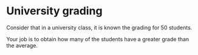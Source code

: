 # University grading

Consider that in a university class, it is known the grading for 50 students.

Your job is to obtain how many of the students have a greater grade than the average.
